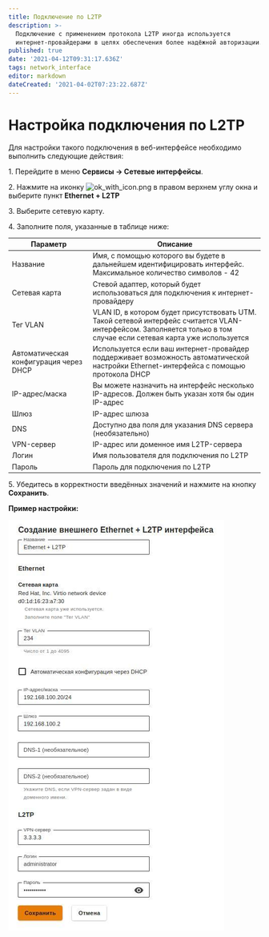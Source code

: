 ```yaml
---
title: Подключение по L2TP
description: >-
  Подключение с применением протокола L2TP иногда используется
  интернет-провайдерами в целях обеспечения более надёжной авторизации.
published: true
date: '2021-04-12T09:31:17.636Z'
tags: network_interface
editor: markdown
dateCreated: '2021-04-02T07:23:22.687Z'
---
```


# Настройка подключения по L2TP

Для настройки такого подключения в веб-интерфейсе необходимо выполнить следующие действия:

1\. Перейдите в меню **Сервисы -> Сетевые интерфейсы**.

2\. Нажмите на иконку ![ok\_with\_icon.png](<../../.gitbook/assets/ok\_with\_icon (3) (3) (3) (6) (6) (5) (10).png>) в правом верхнем углу окна и выберите пункт **Ethernet + L2TP**

3\. Выберите сетевую карту.

4\. Заполните поля, указанные в таблице ниже:

| Параметр                               | Описание                                                                                                                                                             |
| -------------------------------------- | -------------------------------------------------------------------------------------------------------------------------------------------------------------------- |
| Название                               | Имя, с помощью которого вы будете в дальнейшем идентифицировать интерфейс. Максимальное количество символов - 42                                                     |
| Сетевая карта                          | Стевой адаптер, который будет использоваться для подключения к интернет-провайдеру                                                                                   |
| Тег VLAN                               | VLAN ID, в котором будет присутствовать UTM. Такой сетевой интерфейс считается VLAN-интерфейсом. Заполняется только в том случае если сетевая карта уже используется |
| Автоматическая конфигурация через DHCP | Используется если ваш интернет-провайдер поддерживает возможность автоматической настройки Ethernet-интерфейса с помощью протокола DHCP                              |
| IP-адрес/маска                         | Вы можете назначить на интерфейс несколько IP-адресов. Должен быть указан хотя бы один IP-адрес                                                                      |
| Шлюз                                   | IP-адрес шлюза                                                                                                                                                       |
| DNS                                    | Доступно два поля для указания DNS сервера (необязательно)                                                                                                           |
| VPN-сервер                             | IP-адрес или доменное имя L2TP-сервера                                                                                                                               |
| Логин                                  | Имя пользователя для подключения по L2TP                                                                                                                             |
| Пароль                                 | Пароль для подключения по L2TP                                                                                                                                       |

5\. Убедитесь в корректности введённых значений и нажмите на кнопку **Сохранить**.

**Пример настройки:**

![](../../.gitbook/assets/ethernet+l2tp.jpg)
